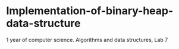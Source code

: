 # Implementation-of-binary-heap-data-structure
1 year of computer science. Algorithms and data structures, Lab 7
